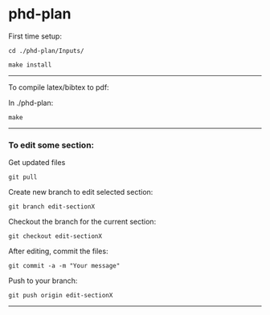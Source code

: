 # phd-plan

First time setup:

`cd ./phd-plan/Inputs/`

`make install`

---

To compile latex/bibtex to pdf:

In ./phd-plan:

`make`

---

### To edit some section:

Get updated files

`git pull`

Create new branch to edit selected section:

`git branch edit-sectionX`

Checkout the branch for the current section:

`git checkout edit-sectionX`

After editing, commit the files:

`git commit -a -m "Your message"`

Push to your branch:

`git push origin edit-sectionX`

---

